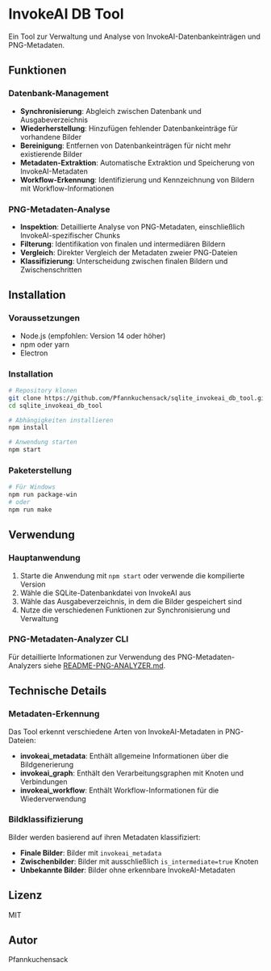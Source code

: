 # InvokeAI DB Tool

Ein Tool zur Verwaltung und Analyse von InvokeAI-Datenbankeinträgen und PNG-Metadaten.

## Funktionen

### Datenbank-Management
- **Synchronisierung**: Abgleich zwischen Datenbank und Ausgabeverzeichnis
- **Wiederherstellung**: Hinzufügen fehlender Datenbankeinträge für vorhandene Bilder
- **Bereinigung**: Entfernen von Datenbankeinträgen für nicht mehr existierende Bilder
- **Metadaten-Extraktion**: Automatische Extraktion und Speicherung von InvokeAI-Metadaten
- **Workflow-Erkennung**: Identifizierung und Kennzeichnung von Bildern mit Workflow-Informationen

### PNG-Metadaten-Analyse
- **Inspektion**: Detaillierte Analyse von PNG-Metadaten, einschließlich InvokeAI-spezifischer Chunks
- **Filterung**: Identifikation von finalen und intermediären Bildern
- **Vergleich**: Direkter Vergleich der Metadaten zweier PNG-Dateien
- **Klassifizierung**: Unterscheidung zwischen finalen Bildern und Zwischenschritten

## Installation

### Voraussetzungen
- Node.js (empfohlen: Version 14 oder höher)
- npm oder yarn
- Electron

### Installation

```bash
# Repository klonen
git clone https://github.com/Pfannkuchensack/sqlite_invokeai_db_tool.git
cd sqlite_invokeai_db_tool

# Abhängigkeiten installieren
npm install

# Anwendung starten
npm start
```

### Paketerstellung

```bash
# Für Windows
npm run package-win
# oder
npm run make
```

## Verwendung

### Hauptanwendung

1. Starte die Anwendung mit `npm start` oder verwende die kompilierte Version
2. Wähle die SQLite-Datenbankdatei von InvokeAI aus
3. Wähle das Ausgabeverzeichnis, in dem die Bilder gespeichert sind
4. Nutze die verschiedenen Funktionen zur Synchronisierung und Verwaltung

### PNG-Metadaten-Analyzer CLI

Für detaillierte Informationen zur Verwendung des PNG-Metadaten-Analyzers siehe [README-PNG-ANALYZER.md](README-PNG-ANALYZER.md).

## Technische Details

### Metadaten-Erkennung

Das Tool erkennt verschiedene Arten von InvokeAI-Metadaten in PNG-Dateien:

- **invokeai_metadata**: Enthält allgemeine Informationen über die Bildgenerierung
- **invokeai_graph**: Enthält den Verarbeitungsgraphen mit Knoten und Verbindungen
- **invokeai_workflow**: Enthält Workflow-Informationen für die Wiederverwendung

### Bildklassifizierung

Bilder werden basierend auf ihren Metadaten klassifiziert:

- **Finale Bilder**: Bilder mit `invokeai_metadata`
- **Zwischenbilder**: Bilder mit ausschließlich `is_intermediate=true` Knoten
- **Unbekannte Bilder**: Bilder ohne erkennbare InvokeAI-Metadaten

## Lizenz

MIT

## Autor

Pfannkuchensack
